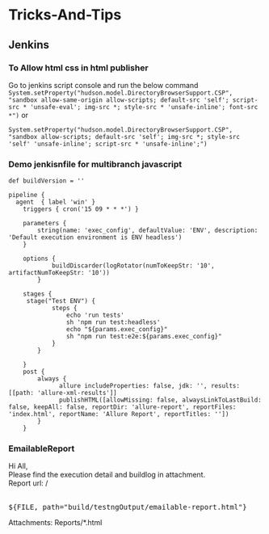 # Tricks-And-Tips

## Jenkins
### To Allow html css in html publisher
Go to jenkins script console and run the below command  
```System.setProperty("hudson.model.DirectoryBrowserSupport.CSP", "sandbox allow-same-origin allow-scripts; default-src 'self'; script-src * 'unsafe-eval'; img-src *; style-src * 'unsafe-inline'; font-src *")```
or  
```  
System.setProperty("hudson.model.DirectoryBrowserSupport.CSP", "sandbox allow-scripts; default-src 'self'; img-src *; style-src 'self' 'unsafe-inline'; script-src * 'unsafe-inline';")
```  

### Demo jenkisnfile for multibranch javascript
```
def buildVersion = ''

pipeline {
  agent  { label 'win' }
	triggers { cron('15 09 * * *') }

    parameters {
        string(name: 'exec_config', defaultValue: 'ENV', description: 'Default execution environment is ENV headless')
    }

	options {
			buildDiscarder(logRotator(numToKeepStr: '10', artifactNumToKeepStr: '10'))
		}

    stages {
	 stage("Test ENV") {
			steps {
				echo 'run tests'
				sh 'npm run test:headless'
				echo "${params.exec_config}"
				sh "npm run test:e2e:${params.exec_config}"
			}
		}

	}
	post {
		always {
              allure includeProperties: false, jdk: '', results: [[path: 'allure-xml-results']]
              publishHTML([allowMissing: false, alwaysLinkToLastBuild: false, keepAll: false, reportDir: 'allure-report', reportFiles: 'index.html', reportName: 'Allure Report', reportTitles: ''])
		}
	}
```
### EmailableReport
Hi All,
<br/>
Please find the execution detail and buildlog in attachment.
<br/>
Report url: /<br/>
<br/>
<pre>
${FILE, path="build/testngOutput/emailable-report.html"}
</pre>

Attachments: Reports/*.html

